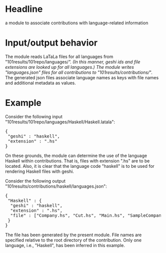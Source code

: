# Headline

a module to associate contributions with language-related information

# Input/output behavior

The module reads LaTaLa files for all languages from
"101results/101repo/languages/*".  (In this manner, geshi ids and file
extensions are looked up for all languages.)  The module writes
"languages.json" files for all contributions to
"101results/contributions/*". The generated json files associate
language names as keys with file names and additional metadata as
values.

# Example

Consider the following input "101results/101repo/languages/Haskell/Haskell.latala":

<pre>
{
 "geshi" : "haskell",
 "extension" : ".hs"
}
</pre>

On these grounds, the module can determine the use of the language
Haskell within contributions. That is, files with extension ".hs" are
to be located. Also, it is clear that the language code "haskell" is
to be used for rendering Haskell files with geshi.

Consider the following output "101results/contributions/haskell/languages.json":

<pre>
{
 "Haskell" : {
  "geshi" : "haskell",
  "extension" : ".hs",   
  "file" : ["Company.hs", "Cut.hs", "Main.hs", "SampleCompany.hs", "Total.hs"]
 }
}
</pre>

The file has been generated by the present module. File names are
specified relative to the root directory of the contribution. Only one
language, i.e., "Haskell", has been inferred in this example.
